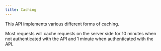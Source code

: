 ```yaml
---
title: Caching
---
```


This API implements various different forms of caching.

Most requests will cache requests on the server side for 10 minutes when not authenticated with the API and 1 minute when authenticated with the API.